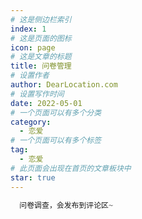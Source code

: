 ```yaml
---
# 这是侧边栏索引
index: 1
# 这是页面的图标
icon: page
# 这是文章的标题
title: 问卷管理
# 设置作者
author: DearLocation.com
# 设置写作时间
date: 2022-05-01
# 一个页面可以有多个分类
category:
  - 恋爱
# 一个页面可以有多个标签
tag:
  - 恋爱
# 此页面会出现在首页的文章板块中
star: true
---
```


```scss
  问卷调查，会发布到评论区~
```


